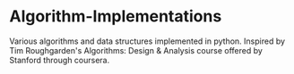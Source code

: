 Algorithm-Implementations
=========================

Various algorithms and data structures implemented in python.  Inspired by Tim Roughgarden's Algorithms: Design & Analysis course offered by Stanford through coursera.
